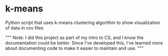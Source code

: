 # k-means
Python script that uses k-means clustering algorithm to show visualization of data in csv files

""" Note: I did this project as part of my intro to CS, and I know the documentation could be better. Since I've developed this, I've learned more about documenting code to make it easier to maintain and use. """
